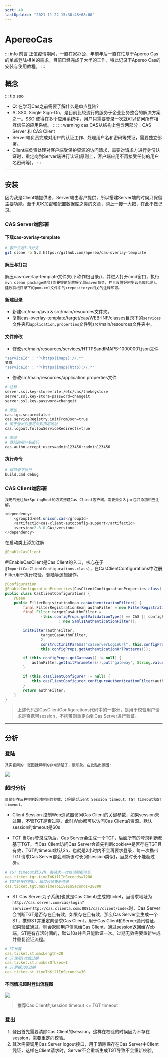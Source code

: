 ```yaml
---
sort: 40
lastUpdated: "2021-11-22 15:30:48+08:00"
---
```

# ApereoCas
::: info 前言
正值疫情期间，一直在家办公，年前年后一直在忙基于Apereo Cas的单点登陆相关的需求，目前已经完成了大半的工作，特此记录下Apereo Cas的安装与使用教程。
:::

## 概念
::: tip sso
- Q: 在学习Cas之前需要了解什么是单点登陆? 
- A: SS0: Single Sign-On，是目前比较流行的服务于企业业务整合的解决方案之一。SSO 使得在多个应用系统中，用户只需要登录一次就可以访问所有相互信任的应用系统。
:::
::: warning cas
CAS从结构上包含两部分：CAS Server 和 CAS Client
- Server端负责完成对用户的认证工作、处理用户名和密码等凭证，需要独立部署。
- Client端负责处理对客户端受保护资源的访问请求，需要对请求方进行身份认证时，重定向到Server端进行认证(原则上，客户端应用不再接受任何的用户名密码等)。
:::
---

## 安装
因为我是Client端提供者，Server端由客户提供，所以搭建Server端的时候只保留主要功能。至于JDK加密和配置数据库之类的文章，网上一搜一大把，在此不做记录。

### CAS Server端部署

#### 下载cas-overlay-template

``` bash
# 客户方是5.3分支
git clone -b 5.3 https://github.com/apereo/cas-overlay-template
```

#### 解压与打包

解压cas-overlay-template文件夹(下称作根目录/)，并进入打开cmd窗口，执行`mvn clean package命令(需要提前配置好全局maven命令，并且设置好阿里云仓库代理)。建议将根目录下的pom.xml文件中的<repository>相关的注释即可。`

#### 新建目录
- 新建src/main/java & src/main/resources文件夹。
- 复制cas-overlay-template/target/cas/WEB-INF/classes目录下的`services`文件夹和`application.properties`文件到src/main/resources文件夹中。

#### 文件修改

- 修改src/main/resources/services/HTTPSandIMAPS-10000001.json文件

``` bash
"serviceId" : "^(https|imaps)://.*"
变成
"serviceId" : "^(https|imaps|http)://.*"
```

- 修改src/main/resources/application.properties文件

``` bash
# 注释
server.ssl.key-store=file:/etc/cas/thekeystore
server.ssl.key-store-password=changeit
server.ssl.key-password=changeit

# 添加
cas.tgc.secure=false
cas.serviceRegistry.initFromJson=true
# 用于登出后重定向到指定地址
cas.logout.followServiceRedirects=true

# 修改
# 登陆的用户名密码
cas.authn.accept.users=admin123456::admin123456
```

#### 执行命令

``` bash
# 根目录下执行
build.cmd debug
```
### CAS Client端部署
`我用的是注解+SpringBoot的方式搭建Cas Client客户端。需要先引入jar包并添加相应注解。`

``` java
<dependency>
    <groupId>net.unicon.cas</groupId>
    <artifactId>cas-client-autoconfig-support</artifactId>
    <version>2.3.0-GA</version>
</dependency>
```

在启动类上添加注解
``` java
@EnableCasClient
```
@EnableCasClient是Cas Client的入口，核心在于`@Import(CasClientConfigurations.class)`，在CasClientConfigurations中注册Filter用于执行校验，登陆等逻辑操作。

``` java
@Configuration
@EnableConfigurationProperties(CasClientConfigurationProperties.class)
public class CasClientConfigurations {
    @Bean
    public FilterRegistrationBean casAuthenticationFilter() {
        final FilterRegistrationBean authnFilter = new FilterRegistrationBean();
        final Filter targetCasAuthnFilter =
                (this.configProps.getValidationType() == CAS || configProps.getValidationType() == CAS3) ? new AuthenticationFilter()
                        : new Saml11AuthenticationFilter();

        initFilter(authnFilter,
                targetCasAuthnFilter,
                2,
                constructInitParams("casServerLoginUrl", this.configProps.getServerLoginUrl(), this.configProps.getClientHostUrl()),
                this.configProps.getAuthenticationUrlPatterns());

        if (this.configProps.getGateway() != null) {
            authnFilter.getInitParameters().put("gateway", String.valueOf(this.configProps.getGateway()));
        }

        if (this.casClientConfigurer != null) {
            this.casClientConfigurer.configureAuthenticationFilter(authnFilter);
        }
        return authnFilter;
    }
}
```
> 上述代码是CasClientConfigurations代码中的一部分，是用于校验用户请求是否携带session，不携带则重定向到Cas Server进行验证。

---

## 分析

### 登陆
`其实官网的一张图就解释的非常清楚了，很形象。在此贴出该图: `

<img src="https://nas.leejay.top/images/2025/01/21/b5a60ee9-8ac2-4ee0-96e5-a6ed7c6dea7c.png"/>

### 超时分析
`目前存在三种控制超时时间的参数，分别是Client Session timeout，TGT timeout和ST timeout。`

- Client Session
控制Web浏览器访问Cas Client的关键参数，如果session未过期，不管TGT是否过期，此时Web都可以访问Cas Client的资源。默认session的timeout是60s

- TGT
当Cas登录成功后，Cas Server会生成一个TGT，后面所有的登录判断都基于TGT。当Cas Client访问Cas Server会首先判断cookie中是否存在TGT且有效，TGT的timeout默认2h，也就是2小时内不会再要求登录，每一次携带TGT请求Cas Server都会刷新该时长(和session类似)，当总时长不能超过8h。

``` yaml
# TGT timeout默认2h，每请求一次自动刷新时长
cas.ticket.tgt.timeToKillInSeconds=7200
# TGT最多存在8h，超过必须重新登录
cas.ticket.tgt.maxTimeToLiveInSeconds=28800
```

- ST
Cas Server为子系统(也就是Cas Client)生成的ticket，当请求地址为`http://cas.server.com/cas/login?service=http://cas.clienta.com:8081/cas/client/index`时，Cas Server会判断TGT是否存在且有效，如果存在且有效，那么Cas Server会生成一个ST，携带ST并重定向请求Cas Client，用于Cas Client和Server通讯验证，如果验证通过，则会返回用户信息给Cas Client，通过session返回给Web端，ST是有存活时间的，默认10s并且只能验证一次。过期无效需要重新生成并重复验证流程。

``` yaml
# ST长度
cas.ticket.st.maxLength=20
# ST使用1次后过期
cas.ticket.st.numberOfUses=1
# ST票据30s过期
cas.ticket.st.timeToKillInSeconds=30
```

#### 不同情况超时登出流程图

![](https://nas.leejay.top/images/2025/01/21/c8be0561-90ae-48bd-9d7a-803da14bdeac.png)

>   推荐Cas Client的session timeout <= TGT timeout

### 登出

1. 登出首先需要清除Cas Client的session，这样在校验的时候因为不存在session，需要重定向校验。
2. 其次需要调用Cas Server logout接口，用于清除保存在Cas Server中Client 凭证，这样在Client请求时，Server不会重新生成TGT导致不会重新校验。
